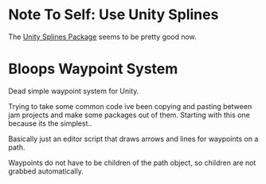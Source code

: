 
# Note To Self: Use Unity Splines
The [Unity Splines Package](https://blog.unity.com/technology/building-better-paths-with-splines-in-2022-2) seems to be pretty good now.

# Bloops Waypoint System


Dead simple waypoint system for Unity. 



Trying to take some common code ive been copying and pasting between jam projects and make some packages out of them. Starting with this one because its the simplest..



Basically just an editor script that draws arrows and lines for waypoints on a path.



Waypoints do not have to be children of the path object, so children are not grabbed automatically.

